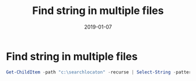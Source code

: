 ﻿---
layout: post
title: Find string in multiple files
date: 2019-01-07
tags: [PowerShell]
---

# Find string in multiple files


```powershell
Get-ChildItem -path "c:\searchlocaton" -recurse | Select-String -pattern "text to find" | group path | select name
```

